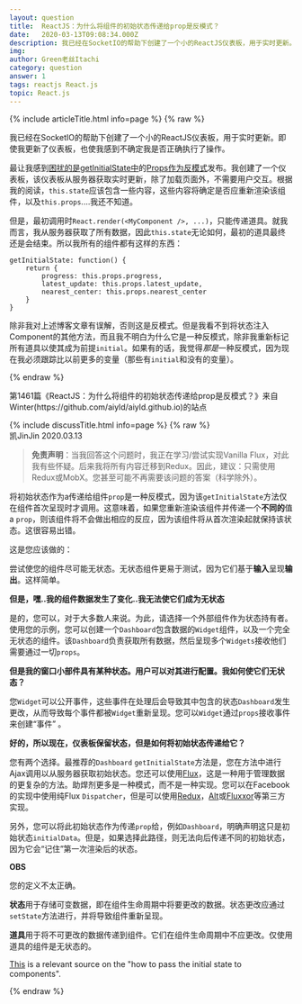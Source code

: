 ```yaml
---
layout: question
title:  ReactJS：为什么将组件的初始状态传递给prop是反模式？
date:   2020-03-13T09:08:34.000Z
description: 我已经在SocketIO的帮助下创建了一个小的ReactJS仪表板，用于实时更新。即使我更新了仪表板，也使我感到不确定我是否正确执行了操作。最让我感到...
img: 
author: Green老丝Itachi
category: question
answer: 1
tags: reactjs React.js
topic: React.js
---
```

<div class="article-root">
  <div class="article">
    {% include articleTitle.html info=page %}
    {% raw %}
    <div class="article-content"><p><font style="vertical-align: inherit;"><font style="vertical-align: inherit;">我已经在SocketIO的帮助下创建了一个小的ReactJS仪表板，用于实时更新。</font><font style="vertical-align: inherit;">即使我更新了仪表板，也使我感到不确定我是否正确执行了操作。</font></font></p>

<p><font style="vertical-align: inherit;"><font style="vertical-align: inherit;">最让我感到</font></font><a href="http://facebook.github.io/react/tips/props-in-getInitialState-as-anti-pattern.html"><font style="vertical-align: inherit;"><font style="vertical-align: inherit;">困扰的是getInitialState中</font></font></a><font style="vertical-align: inherit;"><font style="vertical-align: inherit;">的</font><a href="http://facebook.github.io/react/tips/props-in-getInitialState-as-anti-pattern.html"><font style="vertical-align: inherit;">Props作为反模式</font></a><font style="vertical-align: inherit;">发布。</font><font style="vertical-align: inherit;">我创建了一个仪表板，该仪表板从服务器获取实时更新，除了加载页面外，不需要用户交互。</font><font style="vertical-align: inherit;">根据我的阅读，</font></font><code>this.state</code><font style="vertical-align: inherit;"><font style="vertical-align: inherit;">应该包含一些内容，这些内容将确定是否应重新渲染该组件，以及</font></font><code>this.props</code><font style="vertical-align: inherit;"><font style="vertical-align: inherit;">....我还不知道。</font></font></p>

<p><font style="vertical-align: inherit;"><font style="vertical-align: inherit;">但是，最初调用时</font></font><code>React.render(&lt;MyComponent /&gt;, ...)</code><font style="vertical-align: inherit;"><font style="vertical-align: inherit;">，只能传递道具。</font><font style="vertical-align: inherit;">就我而言，我从服务器获取了所有数据，因此</font></font><code>this.state</code><font style="vertical-align: inherit;"><font style="vertical-align: inherit;">无论如何</font><font style="vertical-align: inherit;">，最初的道具最终</font><font style="vertical-align: inherit;">还是会</font><font style="vertical-align: inherit;">结束</font><font style="vertical-align: inherit;">。</font><font style="vertical-align: inherit;">所以我所有的组件都有这样的东西：</font></font></p>

<pre><code>getInitialState: function() {<font></font>
    return {<font></font>
        progress: this.props.progress,<font></font>
        latest_update: this.props.latest_update,<font></font>
        nearest_center: this.props.nearest_center<font></font>
    }<font></font>
}<font></font>
</code></pre>

<p><font style="vertical-align: inherit;"><font style="vertical-align: inherit;">除非我对上述博客文章有误解，否则这是反模式。</font><font style="vertical-align: inherit;">但是我看不到将状态注入Component的其他方法，而且我不明白为什么它是一种反模式，除非我重新标记所有道具以使其成为前提</font></font><code>initial</code><font style="vertical-align: inherit;"><font style="vertical-align: inherit;">。</font><font style="vertical-align: inherit;">如果有的话，我觉得</font></font><em><font style="vertical-align: inherit;"><font style="vertical-align: inherit;">那是</font></font></em><font style="vertical-align: inherit;"><font style="vertical-align: inherit;">一种反模式，因为现在我必须跟踪比以前更多的变量（那些有</font></font><code>initial</code><font style="vertical-align: inherit;"><font style="vertical-align: inherit;">和</font><font style="vertical-align: inherit;">没有的变量</font><font style="vertical-align: inherit;">）。</font></font></p></div>
    {% endraw %}
  </div>
  <p class="winter_mark">第1461篇《ReactJS：为什么将组件的初始状态传递给prop是反模式？》来自Winter(https://github.com/aiyld/aiyld.github.io)的站点</p>
  <div class="discuss-wrapper">
    {% include discussTitle.html info=page %}
    {% raw %}
    <div class="discuss-item">
        <div class="discuss-parent">
          <div class="discuss-meta">
            <span class="discuss-user">凯JinJin</span>
            <span class="discuss-time">2020.03.13</span>
          </div>
          <div class="discuss-comment"><blockquote>
  <p><strong><font style="vertical-align: inherit;"><font style="vertical-align: inherit;">免责声明</font></font></strong><font style="vertical-align: inherit;"><font style="vertical-align: inherit;">：当我回答这个问题时，我正在学习/尝试实现Vanilla Flux，对此我有些怀疑。</font><font style="vertical-align: inherit;">后来我将所有内容迁移到Redux。</font><font style="vertical-align: inherit;">因此，建议：只需使用Redux或MobX。</font><font style="vertical-align: inherit;">您甚至可能不再需要该问题的答案（科学除外）。</font></font></p>
</blockquote>

<p><font style="vertical-align: inherit;"><font style="vertical-align: inherit;">将初始状态作为a传递给组件</font></font><code>prop</code><font style="vertical-align: inherit;"><font style="vertical-align: inherit;">是一种反模式，因为该</font></font><code>getInitialState</code><font style="vertical-align: inherit;"><font style="vertical-align: inherit;">方法仅在组件首次呈现时才调用。</font><font style="vertical-align: inherit;">这意味着，如果您重新渲染该组件并传递一个</font></font><strong><font style="vertical-align: inherit;"><font style="vertical-align: inherit;">不同的</font></font></strong><font style="vertical-align: inherit;"><font style="vertical-align: inherit;">值a </font></font><code>prop</code><font style="vertical-align: inherit;"><font style="vertical-align: inherit;">，则该组件将不会做出相应的反应，因为该组件将从首次渲染起就保持该状态。</font><font style="vertical-align: inherit;">这很容易出错。</font></font></p>

<p><font style="vertical-align: inherit;"><font style="vertical-align: inherit;">这是您应该做的：</font></font></p>

<p><font style="vertical-align: inherit;"><font style="vertical-align: inherit;">尝试使您的组件尽可能无状态。</font><font style="vertical-align: inherit;">无状态组件更易于测试，因为它们</font><font style="vertical-align: inherit;">基于</font><strong><font style="vertical-align: inherit;">输入</font></strong><font style="vertical-align: inherit;">呈现</font></font><strong><font style="vertical-align: inherit;"><font style="vertical-align: inherit;">输出</font></font></strong><font style="vertical-align: inherit;"><font style="vertical-align: inherit;">。</font><font style="vertical-align: inherit;">这样简单。</font></font><strong><font style="vertical-align: inherit;"></font></strong><font style="vertical-align: inherit;"></font></p>

<p><strong><font style="vertical-align: inherit;"><font style="vertical-align: inherit;">但是，嘿..我的组件数据发生了变化..我无法使它们成为无状态</font></font></strong></p>

<p><font style="vertical-align: inherit;"><font style="vertical-align: inherit;">是的，您可以，对于大多数人来说。</font><font style="vertical-align: inherit;">为此，请选择一个外部组件作为状态持有者。</font><font style="vertical-align: inherit;">使用您的示例，您可以创建一个</font></font><code>Dashboard</code><font style="vertical-align: inherit;"><font style="vertical-align: inherit;">包含数据的</font></font><code>Widget</code><font style="vertical-align: inherit;"><font style="vertical-align: inherit;">组件</font><font style="vertical-align: inherit;">，以及一个</font><font style="vertical-align: inherit;">完全无状态</font><font style="vertical-align: inherit;">的</font><font style="vertical-align: inherit;">组件。</font><font style="vertical-align: inherit;">该</font></font><code>Dashboard</code><font style="vertical-align: inherit;"><font style="vertical-align: inherit;">负责获取所有数据，然后呈现多个</font></font><code>Widgets</code><font style="vertical-align: inherit;"><font style="vertical-align: inherit;">接收他们需要通过一切</font></font><code>props</code><font style="vertical-align: inherit;"><font style="vertical-align: inherit;">。</font></font></p>

<p><strong><font style="vertical-align: inherit;"><font style="vertical-align: inherit;">但是我的窗口小部件具有某种状态。用户可以对其进行配置。</font><font style="vertical-align: inherit;">我如何使它们无状态？</font></font></strong></p>

<p><font style="vertical-align: inherit;"><font style="vertical-align: inherit;">您</font></font><code>Widget</code><font style="vertical-align: inherit;"><font style="vertical-align: inherit;">可以公开事件，这些事件在处理后会导致其中包含的状态</font></font><code>Dashboard</code><font style="vertical-align: inherit;"><font style="vertical-align: inherit;">发生更改，从而导致每个事件都被</font></font><code>Widget</code><font style="vertical-align: inherit;"><font style="vertical-align: inherit;">重新呈现。</font><font style="vertical-align: inherit;">您可以</font></font><code>Widget</code><font style="vertical-align: inherit;"><font style="vertical-align: inherit;">通过</font></font><code>props</code><font style="vertical-align: inherit;"><font style="vertical-align: inherit;">接收</font><font style="vertical-align: inherit;">事件来创建“事件” </font><font style="vertical-align: inherit;">。</font></font></p>

<p><strong><font style="vertical-align: inherit;"><font style="vertical-align: inherit;">好的，所以现在，仪表板保留状态，但是如何将初始状态传递给它？</font></font></strong></p>

<p><font style="vertical-align: inherit;"><font style="vertical-align: inherit;">您有两个选择。</font><font style="vertical-align: inherit;">最推荐的</font></font><code>Dashboard</code> <code>getInitialState</code><font style="vertical-align: inherit;"><font style="vertical-align: inherit;">方法</font><font style="vertical-align: inherit;">是，您在</font><font style="vertical-align: inherit;">方法中进行</font><font style="vertical-align: inherit;">Ajax调用以</font><font style="vertical-align: inherit;">从服务器获取初始状态。</font><font style="vertical-align: inherit;">您还可以使用</font></font><a href="https://facebook.github.io/flux/" rel="nofollow noreferrer"><font style="vertical-align: inherit;"><font style="vertical-align: inherit;">Flux</font></font></a><font style="vertical-align: inherit;"><font style="vertical-align: inherit;">，这是一种用于管理数据的更复杂的方法。</font><font style="vertical-align: inherit;">助焊剂更多是一种模式，而不是一种实现。</font><font style="vertical-align: inherit;">您可以在Facebook的实现中使用纯Flux </font></font><code>Dispatcher</code><font style="vertical-align: inherit;"><font style="vertical-align: inherit;">，但是可以使用</font></font><a href="https://github.com/gaearon/redux" rel="nofollow noreferrer"><font style="vertical-align: inherit;"><font style="vertical-align: inherit;">Redux</font></font></a><font style="vertical-align: inherit;"><font style="vertical-align: inherit;">，</font></font><a href="https://github.com/goatslacker/alt" rel="nofollow noreferrer"><font style="vertical-align: inherit;"><font style="vertical-align: inherit;">Alt</font></font></a><font style="vertical-align: inherit;"><font style="vertical-align: inherit;">或</font></font><a href="https://github.com/BinaryMuse/fluxxor" rel="nofollow noreferrer"><font style="vertical-align: inherit;"><font style="vertical-align: inherit;">Fluxxor</font></font></a><font style="vertical-align: inherit;"><font style="vertical-align: inherit;">等第三方实现</font><font style="vertical-align: inherit;">。</font></font></p>

<p><font style="vertical-align: inherit;"><font style="vertical-align: inherit;">另外，您可以将此初始状态作为传递</font></font><code>prop</code><font style="vertical-align: inherit;"><font style="vertical-align: inherit;">给，例如</font></font><code>Dashboard</code><font style="vertical-align: inherit;"><font style="vertical-align: inherit;">，明确声明这只是初始状态</font></font><code>initialData</code><font style="vertical-align: inherit;"><font style="vertical-align: inherit;">。</font><font style="vertical-align: inherit;">但是，如果选择此路径，则无法向后传递不同的初始状态，因为它会“记住”第一次渲染后的状态。</font></font></p>

<p><strong><font style="vertical-align: inherit;"><font style="vertical-align: inherit;">OBS</font></font></strong></p>

<p><font style="vertical-align: inherit;"><font style="vertical-align: inherit;">您的定义不太正确。</font></font></p>

<p><strong><font style="vertical-align: inherit;"><font style="vertical-align: inherit;">状态</font></font></strong><font style="vertical-align: inherit;"><font style="vertical-align: inherit;">用于存储可变数据，即在组件生命周期中将要更改的数据。</font><font style="vertical-align: inherit;">状态更改应通过</font></font><code>setState</code><font style="vertical-align: inherit;"><font style="vertical-align: inherit;">方法进行，并将导致组件重新呈现。</font></font></p>

<p><strong><font style="vertical-align: inherit;"><font style="vertical-align: inherit;">道具</font></font></strong><font style="vertical-align: inherit;"><font style="vertical-align: inherit;">用于将不可更改的数据传递到组件。</font><font style="vertical-align: inherit;">它们在组件生命周期中不应更改。</font><font style="vertical-align: inherit;">仅使用道具的组件是无状态的。</font></font></p>

<p><a href="https://stackoverflow.com/questions/27928296/reactjs-how-to-pass-the-initial-state-while-rendering-a-component">This</a> is a relevant source on the "how to pass the initial state to components".</p></div>
        </div></div>
    {% endraw %}
  </div>
<div>
